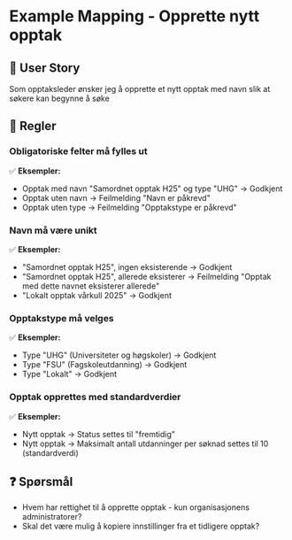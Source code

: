 # Example Mapping - Opprette nytt opptak

## 📝 User Story
Som opptaksleder ønsker jeg å opprette et nytt opptak med navn slik at søkere kan begynne å søke

## 📏 Regler

### Obligatoriske felter må fylles ut
✅ **Eksempler:**
- Opptak med navn "Samordnet opptak H25" og type "UHG" → Godkjent
- Opptak uten navn → Feilmelding "Navn er påkrevd"
- Opptak uten type → Feilmelding "Opptakstype er påkrevd"

### Navn må være unikt
✅ **Eksempler:**
- "Samordnet opptak H25", ingen eksisterende → Godkjent
- "Samordnet opptak H25", allerede eksisterer → Feilmelding "Opptak med dette navnet eksisterer allerede"
- "Lokalt opptak vårkull 2025" → Godkjent

### Opptakstype må velges
✅ **Eksempler:**
- Type "UHG" (Universiteter og høgskoler) → Godkjent
- Type "FSU" (Fagskoleutdanning) → Godkjent
- Type "Lokalt" → Godkjent

### Opptak opprettes med standardverdier
✅ **Eksempler:**
- Nytt opptak → Status settes til "fremtidig"
- Nytt opptak → Maksimalt antall utdanninger per søknad settes til 10 (standardverdi)

## ❓ Spørsmål
- Hvem har rettighet til å opprette opptak - kun organisasjonens administratorer?
- Skal det være mulig å kopiere innstillinger fra et tidligere opptak?